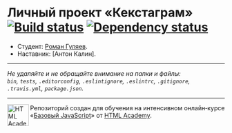 # Личный проект «Кекстаграм» [![Build status][travis-image]][travis-url] [![Dependency status][dependency-image]][dependency-url]

* Студент: [Роман Гуляев](https://up.htmlacademy.ru/javascript/8/user/48399).
* Наставник: [Антон Калин].

---

_Не удаляйте и не обращайте внимание на папки и файлы:_<br>
_`bin`, `tests`, `.editorconfig`, `.eslintignore`, `.eslintrc`, `.gitignore`, `.travis.yml`, `package.json`._

---

<a href="https://htmlacademy.ru/intensive/javascript"><img align="left" width="50" height="50" title="HTML Academy" src="https://up.htmlacademy.ru/static/img/intensive/javascript/logo-for-github.svg"></a>

Репозиторий создан для обучения на интенсивном онлайн‑курсе «[Базовый JavaScript](https://htmlacademy.ru/intensive/javascript)» от [HTML Academy](https://htmlacademy.ru).

[travis-image]: https://travis-ci.org/htmlacademy-javascript/48399-kekstagram.svg?branch=master
[travis-url]: https://travis-ci.org/htmlacademy-javascript/48399-kekstagram
[dependency-image]: https://david-dm.org/htmlacademy-javascript/48399-kekstagram.svg?style=flat-square
[dependency-url]: https://david-dm.org/htmlacademy-javascript/48399-kekstagram
